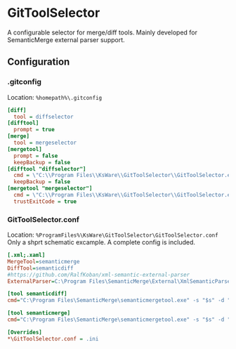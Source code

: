 # GitToolSelector
A configurable selector for merge/diff tools. Mainly developed for SemanticMerge external parser support.

## Configuration
### .gitconfig
Location: `%homepath%\.gitconfig`
```ini
[diff]
  tool = diffselector
[difftool]
  prompt = true
[merge]
  tool = mergeselector
[mergetool]
  prompt = false
  keepBackup = false
[difftool "diffselector"]
  cmd = \"C:\\Program Files\\KsWare\\GitToolSelector\\GitToolSelector.exe\" -tool semanticdiff -s \"$LOCAL\" -d \"$REMOTE\"
  keepBackup = false
[mergetool "mergeselector"]
  cmd = \"C:\\Program Files\\KsWare\\GitToolSelector\\GitToolSelector.exe\" -tool semanticmerge -s \"$REMOTE\" -d \"$LOCAL\" -b \"$BASE\" -r \"$MERGED\"
  trustExitCode = true
```
### GitToolSelector.conf
Location: `%ProgramFiles%\KsWare\GitToolSelector\GitToolSelector.conf`
Only a shprt schematic excample. A complete config is included.
```ini
[.xml;.xaml]
MergeTool=semanticmerge
DiffTool=semanticdiff
#https://github.com/RalfKoban/xml-semantic-external-parser
ExternalParser=C:\Program Files\SemanticMerge\External\XmlSemanticParser.exe

[tool semanticdiff]
cmd="C:\Program Files\SemanticMerge\semanticmergetool.exe" -s "$s" -d "$d" -ep "$EXTERNALPARSER"

[tool semanticmerge]
cmd="C:\Program Files\SemanticMerge\semanticmergetool.exe" -s "$s" -d "$d" -b "$b\" -r "$r" -ep "$EXTERNALPARSER"

[Overrides]
*\GitToolSelector.conf = .ini
```